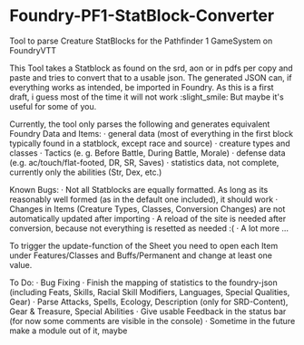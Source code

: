 # Foundry-PF1-StatBlock-Converter
Tool to parse Creature StatBlocks for the Pathfinder 1 GameSystem on FoundryVTT

This Tool takes a Statblock as found on the srd, aon or in pdfs per copy and paste and tries to convert that to a usable json. The generated JSON can, if everything works as intended, be imported in Foundry. As this is a first draft, i guess most of the time it will not work :slight_smile: But maybe it's useful for some of you.

Currently, the tool only parses the following and generates equivalent Foundry Data and Items:
· general data (most of everything in the first block typically found in a statblock, except race and source)
· creature types and classes
· Tactics (e. g. Before Battle, During Battle, Morale)
· defense data (e.g. ac/touch/flat-footed, DR, SR, Saves)
· statistics data, not complete, currently only the abilities (Str, Dex, etc.)

Known Bugs:
· Not all Statblocks are equally formatted. As long as its reasonably well formed (as in the default one included), it should work
· Changes in Items (Creature Types, Classes, Conversion Changes) are not automatically updated after importing
· A reload of the site is needed after conversion, because not everything is resetted as needed :(
· A lot more ...

To trigger the update-function of the Sheet you need to open each Item under Features/Classes and Buffs/Permanent and change at least one value.

To Do:
· Bug Fixing
· Finish the mapping of statistics to the foundry-json (including Feats, Skills, Racial Skill Modifiers, Languages, Special Qualities, Gear)
· Parse Attacks, Spells, Ecology, Description (only for SRD-Content), Gear & Treasure, Special Abilities
· Give usable Feedback in the status bar (for now some comments are visible in the console)
· Sometime in the future make a module out of it, maybe